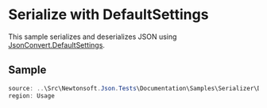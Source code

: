 ﻿# Serialize with DefaultSettings

This sample serializes and deserializes JSON using [JsonConvert.DefaultSettings](P:Newtonsoft.Json.JsonConvert.DefaultSettings). 

## Sample

```csharp Usage
source: ..\Src\Newtonsoft.Json.Tests\Documentation\Samples\Serializer\DefaultSettings.cs
region: Usage
```
